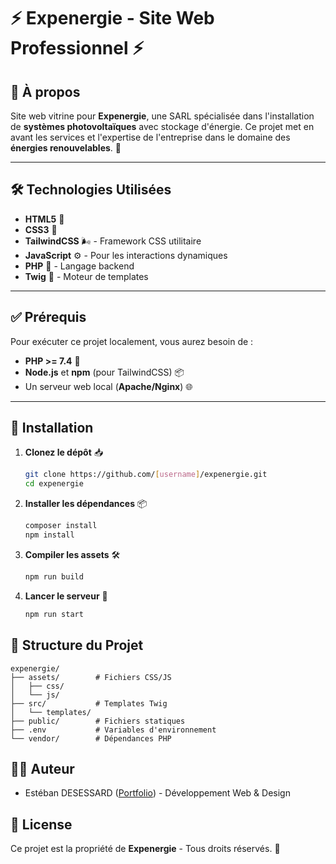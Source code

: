 # ⚡ Expenergie - Site Web Professionnel ⚡

## 🌟 À propos
Site web vitrine pour **Expenergie**, une SARL spécialisée dans l'installation de **systèmes photovoltaïques** avec stockage d'énergie. Ce projet met en avant les services et l'expertise de l'entreprise dans le domaine des **énergies renouvelables**. 🌱

---

## 🛠️ Technologies Utilisées

- **HTML5** 📄
- **CSS3** 🎨
- **TailwindCSS** 🌬️ - Framework CSS utilitaire
- **JavaScript** ⚙️ - Pour les interactions dynamiques
- **PHP** 🐘 - Langage backend
- **Twig** 🧩 - Moteur de templates

---

## ✅ Prérequis

Pour exécuter ce projet localement, vous aurez besoin de :

- **PHP >= 7.4** 🐘
- **Node.js** et **npm** (pour TailwindCSS) 📦
- Un serveur web local (**Apache/Nginx**) 🌐

---

## 🚀 Installation

1. **Clonez le dépôt** 📥
   ```bash
   git clone https://github.com/[username]/expenergie.git
   cd expenergie
    ```
   
2. **Installer les dépendances** 📦
    ```bash
    composer install
    npm install
    ```
   
3. **Compiler les assets** 🛠️
    ```bash
    npm run build
    ```
   
4. **Lancer le serveur** 🚀
    ```bash
    npm run start
    ```

## 📂 Structure du Projet

    expenergie/
    ├── assets/        # Fichiers CSS/JS
    │   ├── css/
    │   └── js/
    ├── src/           # Templates Twig
    │   └── templates/
    ├── public/        # Fichiers statiques
    ├── .env           # Variables d'environnement
    └── vendor/        # Dépendances PHP


## 👨‍💻 Auteur

- Estéban DESESSARD ([Portfolio](https://esteban-desessard.fr)) - Développement Web & Design


## 📝 License

Ce projet est la propriété de **Expenergie** - Tous droits réservés. 🚫